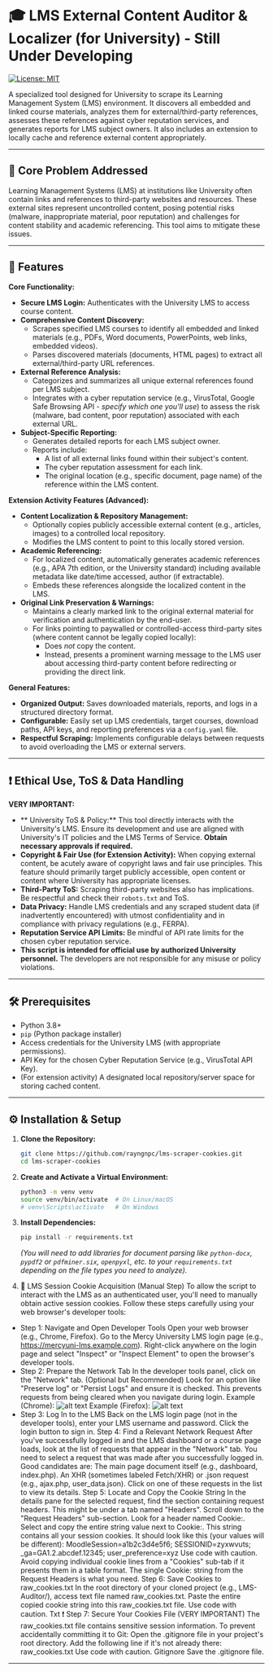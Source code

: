 # 🎓 LMS External Content Auditor & Localizer (for University) - Still Under Developing

[![License: MIT](https://img.shields.io/badge/License-MIT-yellow.svg)](https://opensource.org/licenses/MIT)

A specialized tool designed for University to scrape its Learning Management System (LMS) environment. It discovers all embedded and linked course materials, analyzes them for external/third-party references, assesses these references against cyber reputation services, and generates reports for LMS subject owners. It also includes an extension to locally cache and reference external content appropriately.

<!-- Optional: Add a GIF or Screenshot -->
<!-- ![LMS Auditor Demo](link_to_your_demo_image_or_gif.gif) -->

---

## 🎯 Core Problem Addressed

Learning Management Systems (LMS) at institutions like University often contain links and references to third-party websites and resources. These external sites represent uncontrolled content, posing potential risks (malware, inappropriate material, poor reputation) and challenges for content stability and academic referencing. This tool aims to mitigate these issues.

---

## 🌟 Features

**Core Functionality:**

*   **Secure LMS Login:** Authenticates with the University LMS to access course content.
*   **Comprehensive Content Discovery:**
    *   Scrapes specified LMS courses to identify all embedded and linked materials (e.g., PDFs, Word documents, PowerPoints, web links, embedded videos).
    *   Parses discovered materials (documents, HTML pages) to extract all external/third-party URL references.
*   **External Reference Analysis:**
    *   Categorizes and summarizes all unique external references found per LMS subject.
    *   Integrates with a cyber reputation service (e.g., VirusTotal, Google Safe Browsing API - *specify which one you'll use*) to assess the risk (malware, bad content, poor reputation) associated with each external URL.
*   **Subject-Specific Reporting:**
    *   Generates detailed reports for each LMS subject owner.
    *   Reports include:
        *   A list of all external links found within their subject's content.
        *   The cyber reputation assessment for each link.
        *   The original location (e.g., specific document, page name) of the reference within the LMS content.

**Extension Activity Features (Advanced):**

*   **Content Localization & Repository Management:**
    *   Optionally copies publicly accessible external content (e.g., articles, images) to a controlled local repository.
    *   Modifies the LMS content to point to this locally stored version.
*   **Academic Referencing:**
    *   For localized content, automatically generates academic references (e.g., APA 7th edition, or the University standard) including available metadata like date/time accessed, author (if extractable).
    *   Embeds these references alongside the localized content in the LMS.
*   **Original Link Preservation & Warnings:**
    *   Maintains a clearly marked link to the original external material for verification and authentication by the end-user.
    *   For links pointing to paywalled or controlled-access third-party sites (where content cannot be legally copied locally):
        *   Does *not* copy the content.
        *   Instead, presents a prominent warning message to the LMS user about accessing third-party content before redirecting or providing the direct link.

**General Features:**

*   **Organized Output:** Saves downloaded materials, reports, and logs in a structured directory format.
*   **Configurable:** Easily set up LMS credentials, target courses, download paths, API keys, and reporting preferences via a `config.yaml` file.
*   **Respectful Scraping:** Implements configurable delays between requests to avoid overloading the LMS or external servers.

---

## ❗ Ethical Use, ToS & Data Handling

**VERY IMPORTANT:**
*   ** University ToS & Policy:** This tool directly interacts with the University's LMS. Ensure its development and use are aligned with  University's IT policies and the LMS Terms of Service. **Obtain necessary approvals if required.**
*   **Copyright & Fair Use (for Extension Activity):** When copying external content, be acutely aware of copyright laws and fair use principles. This feature should primarily target publicly accessible, open content or content where  University has appropriate licenses.
*   **Third-Party ToS:** Scraping third-party websites also has implications. Be respectful and check their `robots.txt` and ToS.
*   **Data Privacy:** Handle LMS credentials and any scraped student data (if inadvertently encountered) with utmost confidentiality and in compliance with privacy regulations (e.g., FERPA).
*   **Reputation Service API Limits:** Be mindful of API rate limits for the chosen cyber reputation service.
*   **This script is intended for official use by authorized  University personnel.** The developers are not responsible for any misuse or policy violations.

---

## 🛠️ Prerequisites

*   Python 3.8+
*   `pip` (Python package installer)
*   Access credentials for the  University LMS (with appropriate permissions).
*   API Key for the chosen Cyber Reputation Service (e.g., VirusTotal API Key).
*   (For extension activity) A designated local repository/server space for storing cached content.

---

## ⚙️ Installation & Setup

1.  **Clone the Repository:**
    ```bash
    git clone https://github.com/rayngnpc/lms-scraper-cookies.git
    cd lms-scraper-cookies
    ```

2.  **Create and Activate a Virtual Environment:**
    ```bash
    python3 -m venv venv
    source venv/bin/activate  # On Linux/macOS
    # venv\Scripts\activate   # On Windows
    ```

3.  **Install Dependencies:**
    ```bash
    pip install -r requirements.txt
    ```
    *(You will need to add libraries for document parsing like `python-docx`, `pypdf2` or `pdfminer.six`, `openpyxl`, etc. to your `requirements.txt` depending on the file types you need to analyze).*
4.  🍪 LMS Session Cookie Acquisition (Manual Step)
To allow the script to interact with the LMS as an authenticated user, you'll need to manually obtain active session cookies. Follow these steps carefully using your web browser's developer tools:
*   Step 1: Navigate and Open Developer Tools
Open your web browser (e.g., Chrome, Firefox).
Go to the Mercy University LMS login page (e.g., https://mercyuni-lms.example.com).
Right-click anywhere on the login page and select "Inspect" or "Inspect Element" to open the browser's developer tools.
*   Step 2: Prepare the Network Tab
In the developer tools panel, click on the "Network" tab.
(Optional but Recommended) Look for an option like "Preserve log" or "Persist Logs" and ensure it is checked. This prevents requests from being cleared when you navigate during login.
Example (Chrome):
![alt text](https://i.stack.imgur.com/u5P0f.png)
Example (Firefox):
![alt text](https://i.stack.imgur.com/tC5kG.png)
*   Step 3: Log In to the LMS
Back on the LMS login page (not in the developer tools), enter your LMS username and password.
Click the login button to sign in.
Step 4: Find a Relevant Network Request
After you've successfully logged in and the LMS dashboard or a course page loads, look at the list of requests that appear in the "Network" tab.
You need to select a request that was made after you successfully logged in. Good candidates are:
The main page document itself (e.g., dashboard, index.php).
An XHR (sometimes labeled Fetch/XHR) or .json request (e.g., ajax.php, user_data.json).
Click on one of these requests in the list to view its details.
Step 5: Locate and Copy the Cookie String
In the details pane for the selected request, find the section containing request headers. This might be under a tab named "Headers".
Scroll down to the "Request Headers" sub-section.
Look for a header named Cookie:.
Select and copy the entire string value next to Cookie:. This string contains all your session cookies.
It should look like this (your values will be different):
MoodleSession=a1b2c3d4e5f6; SESSIONID=zyxwvuts; _ga=GA1.2.abcdef.12345; user_preference=xyz
Use code with caution.
Avoid copying individual cookie lines from a "Cookies" sub-tab if it presents them in a table format. The single Cookie: string from the Request Headers is what you need.
Step 6: Save Cookies to raw_cookies.txt
In the root directory of your cloned project (e.g., LMS-Auditor/), access text file named raw_cookies.txt.
Paste the entire copied cookie string into this raw_cookies.txt file.
Use code with caution.
Txt
❗ Step 7: Secure Your Cookies File (VERY IMPORTANT)
The raw_cookies.txt file contains sensitive session information. To prevent accidentally committing it to Git:
Open the .gitignore file in your project's root directory.
Add the following line if it's not already there:
raw_cookies.txt
Use code with caution.
Gitignore
Save the .gitignore file.

---


